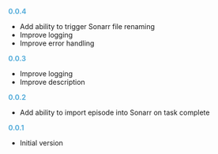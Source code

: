 
**<span style="color:#56adda">0.0.4</span>**
- Add ability to trigger Sonarr file renaming
- Improve logging
- Improve error handling

**<span style="color:#56adda">0.0.3</span>**
- Improve logging
- Improve description

**<span style="color:#56adda">0.0.2</span>**
- Add ability to import episode into Sonarr on task complete

**<span style="color:#56adda">0.0.1</span>**
- Initial version
